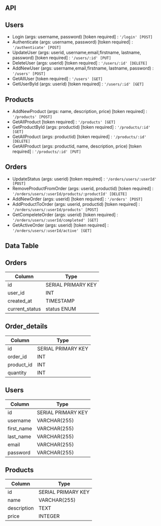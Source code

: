 ## API
## Users
+ Login (args: username, password) [token required] : `'/login' [POST]`
+ Authenticate (args: username, password) [token required] : `'/authenticate' [POST]`
+ UpdateUser (args: userid, username,email,firstname, lastname, password) [token required] : `'/users/:id' [PUT]`
+ DeleteUser (args: userid) [token required] : `'/users/:id' [DELETE]`
+ AddNewUser (args: username,email,firstname, lastname, password) : `'/users' [POST]`
+ GetAllUser [token required] : `'/users' [GET]`
+ GetUserById (args: userid) [token required] : `'/users/:id' [GET]`
## Products
+ AddNewProduct (args: name, description, price) [token required] : `'/products' [POST]`
+ GetAllProduct [token required] : `'/products' [GET]`
+ GetProductById (args: productid) [token required] : `'/products/:id' [GET]`
+ GetAllProduct (args: productid) [token required] : `'/products/:id' [DELETE]`
+ GetAllProduct (args: productid,  name, description, price) [token required] : `'/products/:id' [PUT]`
## Orders
+ UpdateStatus (args: userid) [token required] : `'/orders/users/:userId' [POST]`
+ RemoveProductFromOrder (args: userid, productid) [token required] : `'/orders/users/:userId/products/:productId' [DELETE]`
+ AddNewOrder (args: userid) [token required] : `'/orders' [POST]`
+ AddProductToOrder (args: userid, productid) [token required] : `'/orders/users/:userId/products' [POST]`
+ GetCompeleteOrder (args: userid) [token required] : `'/orders/users/:userId/completed' [GET]`
+ GetActiveOrder (args: userid) [token required] : `'/orders/users/:userId/active' [GET]`
## Data Table
## Orders
| Column           | Type                |
| ---------------- | ------------------- |
| id               | SERIAL PRIMARY KEY  |
| user_id          | INT                 |
| created_at       | TIMESTAMP           |
| current_status   | status ENUM         |
## Order_details

| Column        | Type                |
| ------------- | ------------------- |
| id            | SERIAL PRIMARY KEY  |
| order_id      | INT                 |
| product_id    | INT                 |
| quantity      | INT                 |
## Users

| Column       | Type                |
| ------------ | ------------------- |
| id           | SERIAL PRIMARY KEY  |
| username     | VARCHAR(255)        |
| first_name   | VARCHAR(255)        |
| last_name    | VARCHAR(255)        |
| email        | VARCHAR(255)        |
| password     | VARCHAR(255)        |

## Products

| Column       | Type                |
| ------------ | ------------------- |
| id           | SERIAL PRIMARY KEY  |
| name         | VARCHAR(255)        |
| description  | TEXT                |
| price        | INTEGER             |

